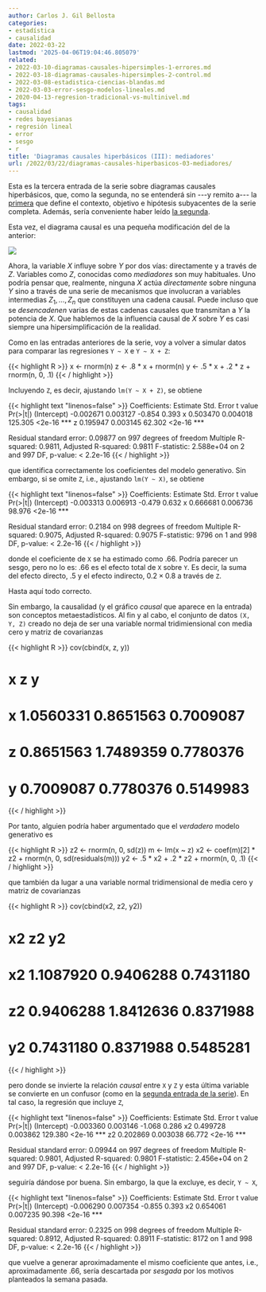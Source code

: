 ```yaml
---
author: Carlos J. Gil Bellosta
categories:
- estadística
- causalidad
date: 2022-03-22
lastmod: '2025-04-06T19:04:46.805079'
related:
- 2022-03-10-diagramas-causales-hipersimples-1-errores.md
- 2022-03-18-diagramas-causales-hipersimples-2-control.md
- 2022-03-08-estadistica-ciencias-blandas.md
- 2022-03-03-error-sesgo-modelos-lineales.md
- 2020-04-13-regresion-tradicional-vs-multinivel.md
tags:
- causalidad
- redes bayesianas
- regresión lineal
- error
- sesgo
- r
title: 'Diagramas causales hiperbásicos (III): mediadores'
url: /2022/03/22/diagramas-causales-hiperbasicos-03-mediadores/
---
```


Esta es la tercera entrada de la serie sobre diagramas causales hiperbásicos, que, como la segunda, no se entenderá sin ---y remito a--- la
[primera](/2022/03/10/diagramas-causales-hiperbasicos-01-variables-omitidas/)
que define el contexto, objetivo e hipótesis subyacentes de la serie completa. Además, sería conveniente haber leído
[la segunda](/2022/03/18/diagramas-causales-hiperbasicos-02-controlar-variable/).

Esta vez, el diagrama causal es una pequeña modificación del de la anterior:

![](/wp-uploads/2022/03/red_causal_hiperbasica_02.png#center)

Ahora, la variable $X$ influye sobre $Y$ por dos vías: directamente y a través de $Z$. Variables como $Z$, conocidas como _mediadores_ son muy habituales. Uno podría pensar que, realmente, ninguna $X$ actúa _directamente_ sobre ninguna $Y$ sino a través de una serie de mecanismos que involucran a variables intermedias $Z_1, \dots, Z_n$ que constituyen una cadena causal. Puede incluso que se _desencadenen_ varias de estas cadenas causales que transmitan a $Y$ la potencia de $X$. Que hablemos de la influencia causal de $X$ sobre $Y$ es casi siempre una hipersimplificación de la realidad.

Como en las entradas anteriores de la serie, voy a volver a simular datos para comparar las regresiones `Y ~ X` e `Y ~ X + Z`:

{{< highlight R >}}
x <- rnorm(n)
z <- .8 * x + rnorm(n)
y <- .5 * x + .2 * z + rnorm(n, 0, .1)
{{< / highlight >}}

Incluyendo `Z`, es decir, ajustando `lm(Y ~ X + Z)`, se obtiene

{{< highlight text "linenos=false" >}}
Coefficients:
             Estimate Std. Error t value Pr(>|t|)
(Intercept) -0.002671   0.003127  -0.854    0.393
x            0.503470   0.004018 125.305   <2e-16 ***
z            0.195947   0.003145  62.302   <2e-16 ***

Residual standard error: 0.09877 on 997 degrees of freedom
Multiple R-squared:  0.9811,	Adjusted R-squared:  0.9811
F-statistic: 2.588e+04 on 2 and 997 DF,  p-value: < 2.2e-16
{{< / highlight >}}

que identifica correctamente los coeficientes del modelo generativo. Sin embargo, si se omite `Z`, i.e., ajustando `lm(Y ~ X)`, se obtiene

{{< highlight text "linenos=false" >}}
Coefficients:
             Estimate Std. Error t value Pr(>|t|)
(Intercept) -0.003313   0.006913  -0.479    0.632
x            0.666681   0.006736  98.976   <2e-16 ***

Residual standard error: 0.2184 on 998 degrees of freedom
Multiple R-squared:  0.9075,	Adjusted R-squared:  0.9075
F-statistic:  9796 on 1 and 998 DF,  p-value: < 2.2e-16
{{< / highlight >}}

donde el coeficiente de `X` se ha estimado como $.66$. Podría parecer un sesgo, pero no lo es: $.66$ es el efecto total de `X` sobre `Y`. Es decir, la suma del efecto directo, $.5$ y el efecto indirecto, $0.2 \times 0.8$ a través de `Z`.

Hasta aquí todo correcto.

Sin embargo, la causalidad (y el gráfico _causal_ que aparece en la entrada) son conceptos metaestadísticos. Al fin y al cabo, el conjunto de datos `(X, Y, Z)` creado no deja de ser una variable normal tridimiensional con media cero y matriz de covarianzas

{{< highlight R >}}
cov(cbind(x, z, y))
#           x         z         y
# x 1.0560331 0.8651563 0.7009087
# z 0.8651563 1.7489359 0.7780376
# y 0.7009087 0.7780376 0.5149983
{{< / highlight >}}

Por tanto, alguien podría haber argumentado que el _verdadero_ modelo generativo es

{{< highlight R >}}
z2 <- rnorm(n, 0, sd(z))
m  <- lm(x ~ z)
x2 <- coef(m)[2] * z2 + rnorm(n, 0, sd(residuals(m)))
y2 <- .5 * x2 + .2 * z2 + rnorm(n, 0, .1)
{{< / highlight >}}

que también da lugar a una variable normal tridimensional de media cero y matriz de covarianzas

{{< highlight R >}}
cov(cbind(x2, z2, y2))
#           x2        z2        y2
# x2 1.1087920 0.9406288 0.7431180
# z2 0.9406288 1.8412636 0.8371988
# y2 0.7431180 0.8371988 0.5485281
{{< / highlight >}}

pero donde se invierte la relación _causal_ entre `X` y `Z` y esta última variable se convierte en un confusor (como en la [segunda entrada de la serie](/2022/03/18/diagramas-causales-hiperbasicos-02-controlar-variable/)). En tal caso, la regresión que incluye `Z`,

{{< highlight text "linenos=false" >}}
Coefficients:
             Estimate Std. Error t value Pr(>|t|)
(Intercept) -0.003360   0.003146  -1.068    0.286
x2           0.499728   0.003862 129.380   <2e-16 ***
z2           0.202869   0.003038  66.772   <2e-16 ***

Residual standard error: 0.09944 on 997 degrees of freedom
Multiple R-squared:  0.9801,	Adjusted R-squared:  0.9801
F-statistic: 2.456e+04 on 2 and 997 DF,  p-value: < 2.2e-16
{{< / highlight >}}

seguiría dándose por buena. Sin embargo, la que la excluye, es decir, `Y ~ X`,

{{< highlight text "linenos=false" >}}
Coefficients:
             Estimate Std. Error t value Pr(>|t|)
(Intercept) -0.006290   0.007354  -0.855    0.393
x2           0.654061   0.007235  90.398   <2e-16 ***

Residual standard error: 0.2325 on 998 degrees of freedom
Multiple R-squared:  0.8912,	Adjusted R-squared:  0.8911
F-statistic:  8172 on 1 and 998 DF,  p-value: < 2.2e-16
{{< / highlight >}}

que vuelve a generar aproximadamente el mismo coeficiente que antes, i.e., aproximadamente $.66$, sería descartada por _sesgada_  por los motivos planteados la semana pasada.